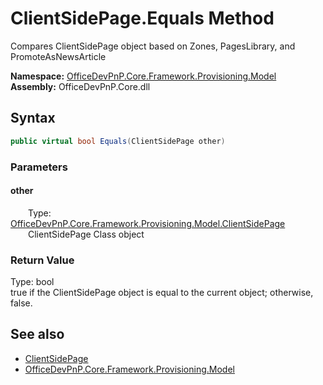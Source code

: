 # ClientSidePage.Equals Method  
 Compares ClientSidePage object based on Zones, PagesLibrary, and PromoteAsNewsArticle   

**Namespace:** [OfficeDevPnP.Core.Framework.Provisioning.Model](OfficeDevPnP.Core.Framework.Provisioning.Model.md)  
**Assembly:** OfficeDevPnP.Core.dll  
## Syntax
```C#
public virtual bool Equals(ClientSidePage other)
```
### Parameters
#### other  
&emsp;&emsp;Type: [OfficeDevPnP.Core.Framework.Provisioning.Model.ClientSidePage](OfficeDevPnP.Core.Framework.Provisioning.Model.ClientSidePage.md)  
&emsp;&emsp;ClientSidePage Class object  

  

### Return Value
Type: bool  
true if the ClientSidePage object is equal to the current object; otherwise, false.  


## See also
- [ClientSidePage](OfficeDevPnP.Core.Framework.Provisioning.Model.ClientSidePage.md) 
- [OfficeDevPnP.Core.Framework.Provisioning.Model](OfficeDevPnP.Core.Framework.Provisioning.Model.md) 
